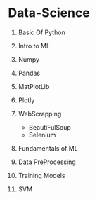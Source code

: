 # Data-Science

1. Basic Of Python
2. Intro to ML
3. Numpy
4. Pandas
5. MatPlotLib
6. Plotly
7. WebScrapping
    * BeautiFulSoup
    * Selenium

8. Fundamentals of ML
9. Data PreProcessing
10. Training Models 
11. SVM
